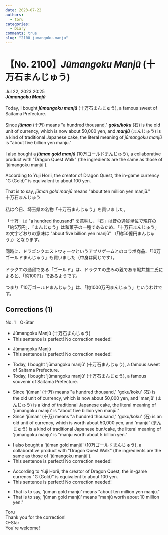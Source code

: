 ```yaml
---
date: 2023-07-22
authors:
  - toru
categories:
  - Diary
comments: true
slug: "2100_jumangoku-manju"
---
```


# 【No. 2100】<strong><em>Jūmangoku Manjū</strong></em> (十万石まんじゅう)
<div class="date">Jul 22, 2023 20:25</div>
<div id="post"><div id="body_show_ori">
<strong><em>Jūmangoku Manjū</strong></em><br/><br/>Today, I bought <strong><em>jūmangoku manjū</em></strong> (十万石まんじゅう), a famous sweet of Saitama Prefecture.<br/><br/>Since <strong><em>jūman</em></strong> (十万) means "a hundred thousand," <strong><em>goku/koku</em></strong> (石) is the old unit of currency, which is now about 50,000 yen, and <strong><em>manjū</em></strong> (まんじゅう) is a kind of traditional Japanese cake, the literal meaning of <em>jūmangoku manjū</em> is "about five billion yen manjū."<br/><br/>I also bought a <strong><em>jūman gold manjū</em></strong> (10万ゴールドまんじゅう), a collaborative product with "Dragon Quest Walk" (the ingredients are the same as those of 'jūmangoku manjū').<br/><br/>According to Yuji Horii, the creator of Dragon Quest, the in-game currency "G (Gold)" is equivalent to about 100 yen.<br/><br/>That is to say, <em>jūman gold manjū</em> means "about ten million yen manjū."
</div></div>

<!-- more -->

<div id="post_ja"><div id="body_show_mo">
十万石まんじゅう<br/><br/>私は今日、埼玉県の名物「十万石まんじゅう」を買いました。<br/><br/>「十万」は "a hundred thousand" を意味し、「石」は昔の通貨単位で現在の「約5万円」、「まんじゅう」は和菓子の一種であるため、「十万石まんじゅう」の文字どおりの意味は "about five billion yen manjū" （「約50億円まんじゅう」）となります。<br/><br/>同時に、ドラゴンクエストウォークというアプリゲームとのコラボ商品、「10万ゴールドまんじゅう」も買いました（中身は同じです）。<br/><br/>ドラクエの通貨である「ゴールド」は、ドラクエの生みの親である堀井雄二氏によると、「約100円」であるようです。<br/><br/>つまり「10万ゴールドまんじゅう」は、「約1000万円まんじゅう」というわけです。
</div></div>

## Corrections (1)
<div id="block"><div class="first_name"> No. 1　<span class="just_name">O-Star</span></div><div id="block2">
<ul class="correction_field">
<li class="incorrect">Jūmangoku Manjū (十万石まんじゅう)</li>
<li class="corrected perfect">This sentence is perfect! No correction needed!</li>
</ul>
<ul class="correction_field">
<li class="incorrect">Jūmangoku Manjū</li>
<li class="corrected perfect">This sentence is perfect! No correction needed!</li>
</ul>
<ul class="correction_field">
<li class="incorrect">Today, I bought 'jūmangoku manjū' (十万石まんじゅう), a famous sweet of Saitama Prefecture.</li>
<li class="corrected correct">
Today, I bought 'jūmangoku manjū' (十万石まんじゅう), a famous<span class="f_bold"> souvenir </span>of Saitama Prefecture.
</li>
</ul>
<ul class="correction_field">
<li class="incorrect">Since 'jūman' (十万) means "a hundred thousand," 'goku/koku' (石) is the old unit of currency, which is now about 50,000 yen, and 'manjū' (まんじゅう) is a kind of traditional Japanese cake, the literal meaning of 'jūmangoku manjū' is "about five billion yen manjū."</li>
<li class="corrected correct">
Since 'jūman' (十万) means "a hundred thousand," 'goku/koku' (石) is<span class="f_bold"> an</span> old unit of currency, which is <span class="f_bold">worth about </span>50,000 yen, and 'manjū' (まんじゅう) is a kind of traditional Japanese <span class="f_blue">bun/cake</span>, the literal meaning of 'jūmangoku manjū' is <span class="f_bold">"manjū worth about 5 billion yen."</span>
</li>
</ul>
<ul class="correction_field">
<li class="incorrect">I also bought a 'jūman gold manjū' (10万ゴールドまんじゅう), a collaborative product with "Dragon Quest Walk" (the ingredients are the same as those of 'jūmangoku manjū').</li>
<li class="corrected perfect">This sentence is perfect! No correction needed!</li>
</ul>
<ul class="correction_field">
<li class="incorrect">According to Yuji Horii, the creator of Dragon Quest, the in-game currency "G (Gold)" is equivalent to about 100 yen.</li>
<li class="corrected perfect">This sentence is perfect! No correction needed!</li>
</ul>
<ul class="correction_field">
<li class="incorrect">That is to say, 'jūman gold manjū' means "about ten million yen manjū."</li>
<li class="corrected correct">
That is to say, 'jūman gold manjū' means "<span class="f_bold">manjū worth about 10 million yen."</span>
</li>
</ul>
</div><div class="name"><span class="just_name">Toru</span><br>
Thank you for the correction!
</div>
<div class="name"><span class="just_name">O-Star</span><br>
You're welcome!
</div>
</div>
